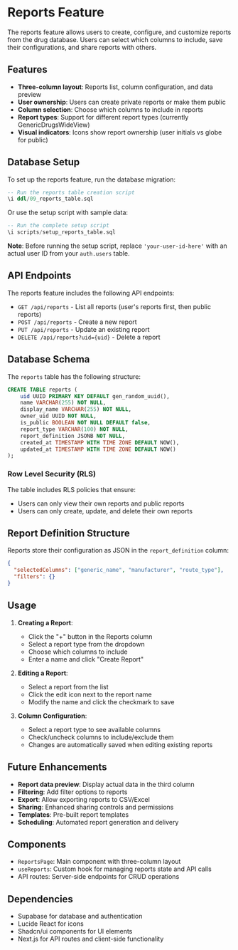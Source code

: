 # Reports Feature

The reports feature allows users to create, configure, and customize reports from the drug database. Users can select which columns to include, save their configurations, and share reports with others.

## Features

- **Three-column layout**: Reports list, column configuration, and data preview
- **User ownership**: Users can create private reports or make them public
- **Column selection**: Choose which columns to include in reports
- **Report types**: Support for different report types (currently GenericDrugsWideView)
- **Visual indicators**: Icons show report ownership (user initials vs globe for public)

## Database Setup

To set up the reports feature, run the database migration:

```sql
-- Run the reports table creation script
\i ddl/09_reports_table.sql
```

Or use the setup script with sample data:

```sql
-- Run the complete setup script
\i scripts/setup_reports_table.sql
```

**Note**: Before running the setup script, replace `'your-user-id-here'` with an actual user ID from your `auth.users` table.

## API Endpoints

The reports feature includes the following API endpoints:

- `GET /api/reports` - List all reports (user's reports first, then public reports)
- `POST /api/reports` - Create a new report
- `PUT /api/reports` - Update an existing report
- `DELETE /api/reports?uid={uid}` - Delete a report

## Database Schema

The `reports` table has the following structure:

```sql
CREATE TABLE reports (
    uid UUID PRIMARY KEY DEFAULT gen_random_uuid(),
    name VARCHAR(255) NOT NULL,
    display_name VARCHAR(255) NOT NULL,
    owner_uid UUID NOT NULL,
    is_public BOOLEAN NOT NULL DEFAULT false,
    report_type VARCHAR(100) NOT NULL,
    report_definition JSONB NOT NULL,
    created_at TIMESTAMP WITH TIME ZONE DEFAULT NOW(),
    updated_at TIMESTAMP WITH TIME ZONE DEFAULT NOW()
);
```

### Row Level Security (RLS)

The table includes RLS policies that ensure:
- Users can only view their own reports and public reports
- Users can only create, update, and delete their own reports

## Report Definition Structure

Reports store their configuration as JSON in the `report_definition` column:

```json
{
  "selectedColumns": ["generic_name", "manufacturer", "route_type"],
  "filters": {}
}
```

## Usage

1. **Creating a Report**:
   - Click the "+" button in the Reports column
   - Select a report type from the dropdown
   - Choose which columns to include
   - Enter a name and click "Create Report"

2. **Editing a Report**:
   - Select a report from the list
   - Click the edit icon next to the report name
   - Modify the name and click the checkmark to save

3. **Column Configuration**:
   - Select a report type to see available columns
   - Check/uncheck columns to include/exclude them
   - Changes are automatically saved when editing existing reports

## Future Enhancements

- **Report data preview**: Display actual data in the third column
- **Filtering**: Add filter options to reports
- **Export**: Allow exporting reports to CSV/Excel
- **Sharing**: Enhanced sharing controls and permissions
- **Templates**: Pre-built report templates
- **Scheduling**: Automated report generation and delivery

## Components

- `ReportsPage`: Main component with three-column layout
- `useReports`: Custom hook for managing reports state and API calls
- API routes: Server-side endpoints for CRUD operations

## Dependencies

- Supabase for database and authentication
- Lucide React for icons
- Shadcn/ui components for UI elements
- Next.js for API routes and client-side functionality 